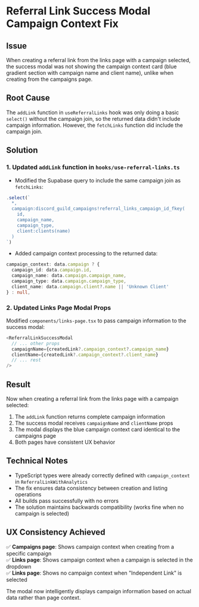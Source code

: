 # Referral Link Success Modal Campaign Context Fix

## Issue
When creating a referral link from the links page with a campaign selected, the success modal was not showing the campaign context card (blue gradient section with campaign name and client name), unlike when creating from the campaigns page.

## Root Cause
The `addLink` function in `useReferralLinks` hook was only doing a basic `select()` without the campaign join, so the returned data didn't include campaign information. However, the `fetchLinks` function did include the campaign join.

## Solution

### 1. Updated `addLink` function in `hooks/use-referral-links.ts`
- Modified the Supabase query to include the same campaign join as `fetchLinks`:
```typescript
.select(`
  *,
  campaign:discord_guild_campaigns!referral_links_campaign_id_fkey(
    id,
    campaign_name,
    campaign_type,
    client:clients(name)
  )
`)
```

- Added campaign context processing to the returned data:
```typescript
campaign_context: data.campaign ? {
  campaign_id: data.campaign.id,
  campaign_name: data.campaign.campaign_name,
  campaign_type: data.campaign.campaign_type,
  client_name: data.campaign.client?.name || 'Unknown Client'
} : null,
```

### 2. Updated Links Page Modal Props
Modified `components/links-page.tsx` to pass campaign information to the success modal:
```typescript
<ReferralLinkSuccessModal
  // ... other props
  campaignName={createdLink?.campaign_context?.campaign_name}
  clientName={createdLink?.campaign_context?.client_name}
  // ... rest
/>
```

## Result
Now when creating a referral link from the links page with a campaign selected:
1. The `addLink` function returns complete campaign information
2. The success modal receives `campaignName` and `clientName` props
3. The modal displays the blue campaign context card identical to the campaigns page
4. Both pages have consistent UX behavior

## Technical Notes
- TypeScript types were already correctly defined with `campaign_context` in `ReferralLinkWithAnalytics`
- The fix ensures data consistency between creation and listing operations
- All builds pass successfully with no errors
- The solution maintains backwards compatibility (works fine when no campaign is selected)

## UX Consistency Achieved
✅ **Campaigns page**: Shows campaign context when creating from a specific campaign  
✅ **Links page**: Shows campaign context when a campaign is selected in the dropdown  
✅ **Links page**: Shows no campaign context when "Independent Link" is selected  

The modal now intelligently displays campaign information based on actual data rather than page context. 